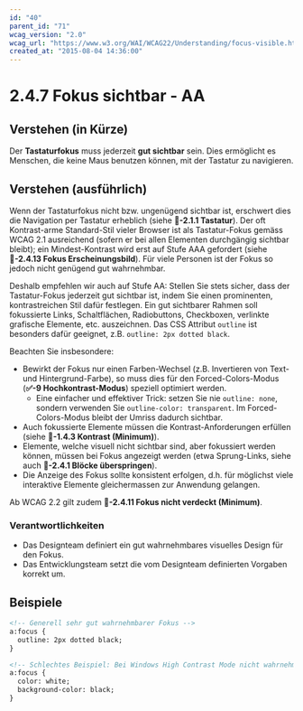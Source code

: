 ```yaml
---
id: "40"
parent_id: "71"
wcag_version: "2.0"
wcag_url: "https://www.w3.org/WAI/WCAG22/Understanding/focus-visible.html"
created_at: "2015-08-04 14:36:00"
---
```


# 2.4.7 Fokus sichtbar - AA

## Verstehen (in Kürze)

Der **Tastaturfokus** muss jederzeit **gut sichtbar** sein. Dies ermöglicht es Menschen, die keine Maus benutzen können, mit der Tastatur zu navigieren.

## Verstehen (ausführlich)

Wenn der Tastaturfokus nicht bzw. ungenügend sichtbar ist, erschwert dies die Navigation per Tastatur erheblich (siehe **📜-2.1.1 Tastatur**). Der oft Kontrast-arme Standard-Stil vieler Browser ist als Tastatur-Fokus gemäss WCAG 2.1 ausreichend (sofern er bei allen Elementen durchgängig sichtbar bleibt); ein Mindest-Kontrast wird erst auf Stufe AAA gefordert (siehe **📜-2.4.13 Fokus Erscheinungsbild**). Für viele Personen ist der Fokus so jedoch nicht genügend gut wahrnehmbar.

Deshalb empfehlen wir auch auf Stufe AA: Stellen Sie stets sicher, dass der Tastatur-Fokus jederzeit gut sichtbar ist, indem Sie einen prominenten, kontrastreichen Stil dafür festlegen. Ein gut sichtbarer Rahmen soll fokussierte Links, Schaltflächen, Radiobuttons, Checkboxen, verlinkte grafische Elemente, etc. auszeichnen. Das CSS Attribut `outline` ist besonders dafür geeignet, z.B. `outline: 2px dotted black`.

Beachten Sie insbesondere:

- Bewirkt der Fokus nur einen Farben-Wechsel (z.B. Invertieren von Text- und Hintergrund-Farbe), so muss dies für den Forced-Colors-Modus (**✅-9 Hochkontrast-Modus**) speziell optimiert werden.
    - Eine einfacher und effektiver Trick: setzen Sie nie `outline: none`, sondern verwenden Sie `outline-color: transparent`. Im Forced-Colors-Modus bleibt der Umriss dadurch sichtbar.
- Auch fokussierte Elemente müssen die Kontrast-Anforderungen erfüllen (siehe **📜-1.4.3 Kontrast (Minimum)**).
- Elemente, welche visuell nicht sichtbar sind, aber fokussiert werden können, müssen bei Fokus angezeigt werden (etwa Sprung-Links, siehe auch **📜-2.4.1 Blöcke überspringen**).
- Die Anzeige des Fokus sollte konsistent erfolgen, d.h. für möglichst viele interaktive Elemente gleichermassen zur Anwendung gelangen.

Ab WCAG 2.2 gilt zudem **📜-2.4.11 Fokus nicht verdeckt (Minimum)**.

### Verantwortlichkeiten

- Das Designteam definiert ein gut wahrnehmbares visuelles Design für den Fokus.
- Das Entwicklungsteam setzt die vom Designteam definierten Vorgaben korrekt um.

## Beispiele

```html
<!-- Generell sehr gut wahrnehmbarer Fokus -->
a:focus {
  outline: 2px dotted black;
}

<!-- Schlechtes Beispiel: Bei Windows High Contrast Mode nicht wahrnehmbarer Fokus (Farben Invertieren) -->
a:focus {
  color: white;
  background-color: black;
}
```